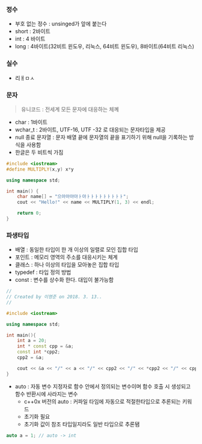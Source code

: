 ### 정수

- 부호 없는 정수 : unsinged가 앞에 붙는다
- short : 2바이트
- int : 4 바이트
- long : 4바이트(32비트 윈도우, 리눅스, 64비트 윈도우), 8바이트(64비트 리눅스)

### 실수 

- 리ㅐㅁㅅ

### 문자
 
> 유니코드 : 전세계 모든 문자에 대응하는 체꼐

- char : 1바이트 
- wchar_t : 2바이트, UTF-16, UTF -32 로 대응되는 문자타입을 제공
- null 종료 문자열 : 문자 배열 끝에 문자열의 끝을 표기하기 위해 null을 기록하는 방식을 사용함
- 한글은 두 비트씩 가짐

```cpp
#include <iostream>
#define MULTIPLY(x,y) x*y

using namespace std;

int main() {
    char name[] = "으아아아아ㅏ아ㅏㅏㅏㅏㅏㅏㅏㅏㅏ";
    cout << "Hello!" << name << MULTIPLY(1, 3) << endl;

    return 0;
}
```

### 파생타입

- 배열 : 동일한 타입이 한 개 이상의 일렬로 모인 집합 타입
- 포인트 : 메모리 영역의 주소를 대응시키는 체계
- 클래스 : 하나 이상의 타입을 모아놓은 집합 타입
- typedef : 타입 정의 방법
- const : 변수를 상수화 한다. 대입이 불가능함

```cpp
//
// Created by 이영준 on 2018. 3. 13..
//

#include <iostream>

using namespace std;

int main(){
    int a = 20;
    int * const cpp = &a;
    const int *cpp2;
    cpp2 = &a;

    cout << &a << "/" << a << "/" << cpp2 << "/" << *cpp2 << "/" << cpp<< "/"  << *cpp << endl;
}
```

- auto : 자동 변수 지정자로 함수 안에서 정의되는 변수이며 함수 호출 시 생성되고 함수 반환시에 사라지는 변수
    - c++0x 버전의 auto : 커파일 타임에 자동으로 적절한타입으로 추론되는 키워드
    - 초기화 필요
    - 초기화 값이 참조 타입일지라도 일반 타입으로 추론됌
    
```cpp
auto a = 1; // auto -> int 

```